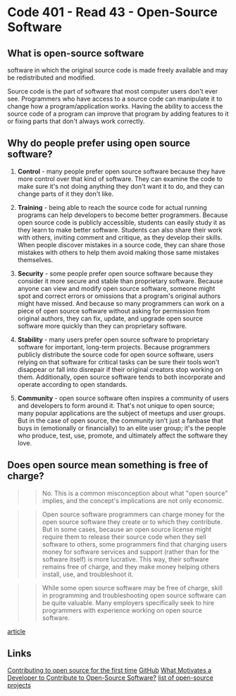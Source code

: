 # Code 401 - Read 43 - Open-Source Software

## What is open-source software

software in which the original source code is made freely available and may be redistributed and modified.

Source code is the part of software that most computer users don't ever see. Programmers who have access to a source code can manipulate it to change how a program/application works.
Having the ability to access the source code of a program can improve that program by adding features to it or fixing parts that don't always work correctly.

## Why do people prefer using open source software?

1. **Control** - many people prefer open source software because they have more control over that kind of software. They can examine the code to make sure it's not doing anything they don't want it to do, and they can change parts of it they don't like.

2. **Training** - being able to reach the source code for actual running programs can help developers to become better programmers. Because open source code is publicly accessible, students can easily study it as they learn to make better software. Students can also share their work with others, inviting comment and critique, as they develop their skills. When people discover mistakes in a source code, they can share those mistakes with others to help them avoid making those same mistakes themselves.

3. **Security** - some people prefer open source software because they consider it more secure and stable than proprietary software. Because anyone can view and modify open source software, someone might spot and correct errors or omissions that a program's original authors might have missed. And because so many programmers can work on a piece of open source software without asking for permission from original authors, they can fix, update, and upgrade open source software more quickly than they can proprietary software.

4. **Stability** - many users prefer open source software to proprietary software for important, long-term projects. Because programmers publicly distribute the source code for open source software, users relying on that software for critical tasks can be sure their tools won't disappear or fall into disrepair if their original creators stop working on them. Additionally, open source software tends to both incorporate and operate according to open standards.

5. **Community** - open source software often inspires a community of users and developers to form around it. That's not unique to open source; many popular applications are the subject of meetups and user groups. But in the case of open source, the community isn't just a fanbase that buys in (emotionally or financially) to an elite user group; it's the people who produce, test, use, promote, and ultimately affect the software they love.

## Does open source mean something is free of charge?

>> No. This is a common misconception about what "open source" implies, and the concept's implications are not only economic.

>> Open source software programmers can charge money for the open source software they create or to which they contribute. But in some cases, because an open source license might require them to release their source code when they sell software to others, some programmers find that charging users money for software services and support (rather than for the software itself) is more lucrative. This way, their software remains free of charge, and they make money helping others install, use, and troubleshoot it.

>> While some open source software may be free of charge, skill in programming and troubleshooting open source software can be quite valuable. Many employers specifically seek to hire programmers with experience working on open source software.

[article](https://opensource.com/resources/what-open-source)

## Links

[Contributing to open source for the first time](https://www.firsttimersonly.com/)
[GitHub](https://github.com/open-source)
[What Motivates a Developer to Contribute to Open-Source Software?](https://clearcode.cc/blog/why-developers-contribute-open-source-software/)
[list of open-source projects](https://github.com/search?q=label%3Agood-first-issue+archived%3Afalse)